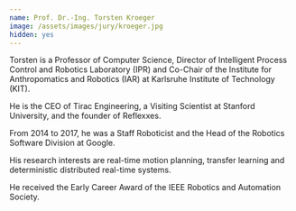 ```yaml
---
name: Prof. Dr.-Ing. Torsten Kroeger
image: /assets/images/jury/kroeger.jpg
hidden: yes
---
```

Torsten is a Professor of Computer Science, Director of Intelligent Process Control and Robotics Laboratory (IPR) and Co-Chair of the Institute for Anthropomatics and Robotics (IAR) at Karlsruhe Institute of Technology (KIT).

He is the CEO of Tirac Engineering, a Visiting Scientist at Stanford University, and the founder of Reflexxes.

From 2014 to 2017, he was a Staff Roboticist and the Head of the Robotics Software Division at Google.

His research interests are real-time motion planning, transfer learning and deterministic distributed real-time systems.

He received the Early Career Award of the IEEE Robotics and Automation Society.